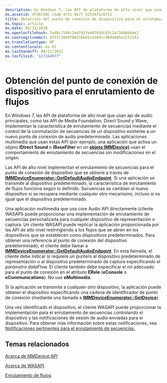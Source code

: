 ```yaml
---
description: En Windows 7, las API de plataforma de alto nivel que usan api de audio principales, como las API de Media Foundation, Direct Sound y Wave, implementan la característica de enrutamiento de secuencias mediante el control de la conmutación de secuencias de un dispositivo existente a un nuevo punto de conexión de audio predeterminado.
ms.assetid: 4f36710c-c5a8-4f31-9b77-5253475c0715
title: Obtención del punto de conexión de dispositivo para el enrutamiento de flujos
ms.topic: article
ms.date: 05/31/2018
ms.openlocfilehash: 7ed8c7546c2bd7437ed9705dc93c2a736bbb64e2
ms.sourcegitcommit: d75fc10b9f0825bbe5ce5045c90d4045e3c53243
ms.translationtype: MT
ms.contentlocale: es-ES
ms.lasthandoff: 09/13/2021
ms.locfileid: "127164977"
---
```

# <a name="getting-the-device-endpoint-for-stream-routing"></a>Obtención del punto de conexión de dispositivo para el enrutamiento de flujos

En Windows 7, las API de plataforma de alto nivel que usan api de audio principales, como las API de Media Foundation, Direct Sound y Wave, implementan la característica de enrutamiento de secuencias mediante el control de la conmutación de secuencias de un dispositivo existente a un nuevo punto de conexión de audio predeterminado. Las aplicaciones multimedia que usan estas API (por ejemplo, una aplicación que activa un objeto **IDirect Sound** o **IBaseFilter** en un [**objeto IMMDevice)**](/windows/desktop/api/Mmdeviceapi/nn-mmdeviceapi-immdevice) usan el comportamiento de enrutamiento de secuencias sin modificaciones en el origen.

Las API de alto nivel implementan el enrutamiento de secuencias para el punto de conexión de dispositivo que se obtiene a través de [**IMMDeviceEnumerator::GetDefaultAudioEndpoint**](/windows/desktop/api/Mmdeviceapi/nf-mmdeviceapi-immdeviceenumerator-getdefaultaudioendpoint). Si una aplicación se transmite al dispositivo predeterminado, la característica de enrutamiento de flujos funciona según lo definido. Secuencias se cambian al nuevo dispositivo si se recupera mediante cualquier otro mecanismo, incluso si es igual que el dispositivo predeterminado.

Una aplicación multimedia que usa core Audio API directamente (cliente WASAPI) puede proporcionar una implementación de enrutamiento de secuencias personalizada para cualquier dispositivo de representación o captura. Un cliente WASAPI puede replicar la aplicación proporcionada por las API de alto nivel restringiendo a los flujos que se abren en los dispositivos que se establecen como dispositivos predeterminados. Para obtener una referencia al punto de conexión del dispositivo predeterminado, el cliente debe llamar a [**IMMDeviceEnumerator::GetDefaultAudioEndpoint**](/windows/desktop/api/Mmdeviceapi/nf-mmdeviceapi-immdeviceenumerator-getdefaultaudioendpoint). En esta llamada, el cliente debe indicar si requiere un puntero al dispositivo predeterminado de representación o al dispositivo predeterminado de captura especificando el *parámetro dataFlow.* El cliente también debe especificar el rol adecuado para el punto de conexión en el atributo **ERole** (**eConsole** o **eCommunications**). No use **eMultimedia**.

Si la aplicación se transmite a cualquier otro dispositivo, la aplicación puede obtener el dispositivo especificando una cadena de identificador de punto de conexión (mediante una llamada a [**IMMDeviceEnumerator::GetDevice**](/windows/desktop/api/Mmdeviceapi/nf-mmdeviceapi-immdeviceenumerator-getdevice)).

Una vez identificado el dispositivo, el cliente WASAPI puede proporcionar la implementación para el enrutamiento de secuencias controlando el dispositivo y las notificaciones de sesión de audio enviadas para el dispositivo. Para obtener más información sobre estas notificaciones, vea [Notificaciones pertinentes para el enrutamiento de secuencias.](relevant-device-notifications-for-stream-routing.md)

## <a name="related-topics"></a>Temas relacionados

<dl> <dt>

[Acerca de MMDevice API](mmdevice-api.md)
</dt> <dt>

[Acerca de WASAPI](wasapi.md)
</dt> <dt>

[Enrutamiento de flujos](stream-routing.md)
</dt> </dl>

 

 



